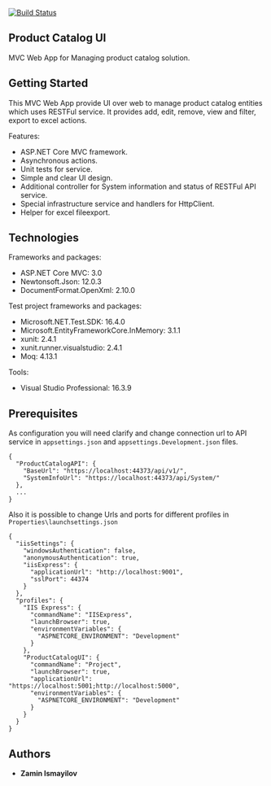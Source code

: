 [![Build Status](https://dev.azure.com/zismailov/ProductCatalog/_apis/build/status/Zamin12.ProductCatalogUI?branchName=master)](https://dev.azure.com/zismailov/ProductCatalog/_build/latest?definitionId=2&branchName=master)

## Product Catalog UI
  
MVC Web App for Managing product catalog solution.

## Getting Started

This MVC Web App provide UI over web to manage product catalog entities which uses RESTFul service.
It provides add, edit, remove, view and filter, export to excel actions.

Features: 
* ASP.NET Core MVC framework.
* Asynchronous actions.
* Unit tests for service.
* Simple and clear UI design.
* Additional controller for System information and status of RESTFul API service.
* Special infrastructure service and handlers for HttpClient.
* Helper for excel fileexport.

## Technologies

Frameworks and packages:

* ASP.NET Core MVC: 3.0
* Newtonsoft.Json: 12.0.3
* DocumentFormat.OpenXml: 2.10.0

Test project frameworks and packages: 

* Microsoft.NET.Test.SDK: 16.4.0
* Microsoft.EntityFrameworkCore.InMemory: 3.1.1
* xunit: 2.4.1
* xunit.runner.visualstudio: 2.4.1
* Moq: 4.13.1

Tools: 

* Visual Studio Professional: 16.3.9

## Prerequisites

As configuration you will need clarify and change connection url to API service in ```appsettings.json``` and ```appsettings.Development.json``` files. 

```
{
  "ProductCatalogAPI": {
    "BaseUrl": "https://localhost:44373/api/v1/",
    "SystemInfoUrl": "https://localhost:44373/api/System/"
  },
  ...
}

```

Also it is possible to change Urls and ports for different profiles in ```Properties\launchsettings.json``` 

```
{
  "iisSettings": {
    "windowsAuthentication": false, 
    "anonymousAuthentication": true,
    "iisExpress": {
      "applicationUrl": "http://localhost:9001",
      "sslPort": 44374
    }
  },
  "profiles": {
    "IIS Express": {
      "commandName": "IISExpress",
      "launchBrowser": true,
      "environmentVariables": {
        "ASPNETCORE_ENVIRONMENT": "Development"
      }
    },
    "ProductCatalogUI": {
      "commandName": "Project",
      "launchBrowser": true,
      "applicationUrl": "https://localhost:5001;http://localhost:5000",
      "environmentVariables": {
        "ASPNETCORE_ENVIRONMENT": "Development"
      }
    }
  }
}
```

## Authors

* **Zamin Ismayilov**
